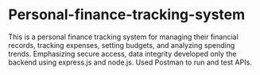 # Personal-finance-tracking-system
This is a personal finance tracking system for managing their financial records, tracking expenses,  setting budgets, and analyzing spending trends. Emphasizing secure access, data integrity developed only the backend using express.js and node.js. Used Postman to run and test APIs.
